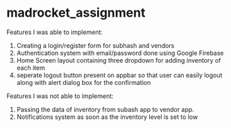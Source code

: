 # madrocket_assignment

Features I was able to implement:
1. Creating a login/register form for subhash and vendors
2. Authentication system with email/password done using Google Firebase
3. Home Screen layout containing three dropdown for adding inventory of each item
4. seperate logout button present on appbar so that user can easily logout along with alert dialog box for the confirmation

Features I was not able to implement:
1. Passing the data of inventory from subash app to vendor app.
2. Notifications system as soon as the inventory level is set to low



